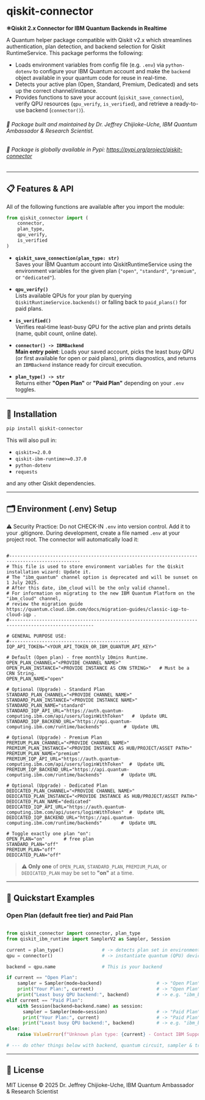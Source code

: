 # qiskit-connector

**⚛️Qiskit 2.x Connector for IBM Quantum Backends in Realtime**

A Quantum helper package compatible with Qiskit v2.x which streamlines authentication, plan detection, and backend selection for Qiskit RuntimeService. This package performs the following:
- Loads environment variables from config file (e.g. `.env`) via `python-dotenv` to configure your IBM Quantum account and make the `backend` object available in your quantum code for reuse in real-time.
- Detects your active plan (Open, Standard, Premium, Dedicated) and sets up the correct channel/instance.
- Provides functions to save your account (`qiskit_save_connection`), verify QPU resources (`qpu_verify`, `is_verified`), and retrieve a ready-to-use backend (`connector()`).

###### 🐍 Package built and maintained by Dr. Jeffrey Chijioke-Uche, IBM Quantum Ambassador & Research Scientist.
###### 🐍 Package is globally available in Pypi: https://pypi.org/project/qiskit-connector
---

## 📋 Features & API

All of the following functions are available after you import the module:

```python
from qiskit_connector import (
    connector,
    plan_type,
    qpu_verify,
    is_verified
)
```

- **`qiskit_save_connection(plan_type: str)`**  
  Saves your IBM Quantum account into QiskitRuntimeService using the environment variables for the given plan (`"open"`, `"standard"`, `"premium"`, or `"dedicated"`).

- **`qpu_verify()`**  
  Lists available QPUs for your plan by querying `QiskitRuntimeService.backends()` or falling back to `paid_plans()` for paid plans.

- **`is_verified()`**  
  Verifies real‐time least-busy QPU for the active plan and prints details (name, qubit count, online date).

- **`connector() -> IBMBackend`**  
  **Main entry point**: Loads your saved account, picks the least busy QPU (or first available for open or paid plans), prints diagnostics, and returns an `IBMBackend` instance ready for circuit execution.

- **`plan_type() -> str`**  
  Returns either **"Open Plan"** or **"Paid Plan"** depending on your `.env` toggles.

---

## 🔧 Installation

```bash
pip install qiskit-connector
```

This will also pull in:

- `qiskit>=2.0.0`  
- `qiskit-ibm-runtime>=0.37.0`  
- `python-dotenv`  
- `requests`  

and any other Qiskit dependencies.

---

## 🗂️ Environment (.env) Setup
⚠️ Security Practice: Do not CHECK-IN `.env` into version control. Add it to your .gitignore.
During development, create a file named `.env` at your project root. The connector will automatically load it:

```dotenv

#------------------------------------------------------------------------------------------------
# This file is used to store environment variables for the Qiskit installation wizard: Update it.
# The "ibm_quantum" channel option is deprecated and will be sunset on 1 July 2025.
# After this date, ibm_cloud will be the only valid channel.
# For information on migrating to the new IBM Quantum Platform on the "ibm_cloud" channel,
# review the migration guide https://quantum.cloud.ibm.com/docs/migration-guides/classic-iqp-to-cloud-iqp .
#-----------------------------------------------------------------------------------------------------

# GENERAL PURPOSE USE:
#--------------------------------------------
IQP_API_TOKEN="<YOUR_API_TOKEN_OR_IBM_QUANTUM_API_KEY>"

# Default (Open plan) - free monthly 10mins Runtime.
OPEN_PLAN_CHANNEL="<PROVIDE CHANNEL NAME>"
OPEN_PLAN_INSTANCE="<PROVIDE INSTANCE AS CRN STRING>"   # Must be a CRN String.
OPEN_PLAN_NAME="open"

# Optional (Upgrade) - Standard Plan
STANDARD_PLAN_CHANNEL="<PROVIDE CHANNEL NAME>"
STANDARD_PLAN_INSTANCE="<PROVIDE INSTANCE NAME>"
STANDARD_PLAN_NAME="standard"
STANDARD_IQP_API_URL="https://auth.quantum-computing.ibm.com/api/users/loginWithToken"   #  Update URL
STANDARD_IQP_BACKEND_URL="https://api.quantum-computing.ibm.com/runtime/backends"        #  Update URL

# Optional (Upgrade) - Premium Plan
PREMIUM_PLAN_CHANNEL="<PROVIDE CHANNEL NAME>"
PREMIUM_PLAN_INSTANCE="<PROVIDE INSTANCE AS HUB/PROJECT/ASSET PATH>"
PREMIUM_PLAN_NAME="premium"
PREMIUM_IQP_API_URL="https://auth.quantum-computing.ibm.com/api/users/loginWithToken"  #  Update URL
PREMIUM_IQP_BACKEND_URL="https://api.quantum-computing.ibm.com/runtime/backends"       #  Update URL

# Optional (Upgrade) - Dedicated Plan
DEDICATED_PLAN_CHANNEL="<PROVIDE CHANNEL NAME>"
DEDICATED_PLAN_INSTANCE="<PROVIDE INSTANCE AS HUB/PROJECT/ASSET PATH>"
DEDICATED_PLAN_NAME="dedicated"
DEDICATED_IQP_API_URL="https://auth.quantum-computing.ibm.com/api/users/loginWithToken"  #  Update URL
DEDICATED_IQP_BACKEND_URL="https://api.quantum-computing.ibm.com/runtime/backends"       #  Update URL

# Toggle exactly one plan "on":
OPEN_PLAN="on"       # free plan
STANDARD_PLAN="off"
PREMIUM_PLAN="off"
DEDICATED_PLAN="off"
```

> **⚠️ Only one** of `OPEN_PLAN`, `STANDARD_PLAN`, `PREMIUM_PLAN`, or `DEDICATED_PLAN` may be set to **"on"** at a time.

---

## 📖 Quickstart Examples

### Open Plan (default free tier) and Paid Plan

```python

from qiskit_connector import connector, plan_type
from qiskit_ibm_runtime import SamplerV2 as Sampler, Session

current = plan_type()              # -> detects plan set in environment configuration.
qpu = connector()                  # -> instantiate quantum (QPU) device connected backends in realtime.

backend = qpu.name                 # This is your backend

if current == "Open Plan":          
    sampler = Sampler(mode=backend)                    # -> "Open Plan"  (session not supported)
    print("Your Plan:", current)                       # -> "Open Plan"
    print("Least busy QPU backend:", backend)          # -> e.g. "ibm_brisbane"
elif current == "Paid Plan":         
    with Session(backend=backend.name) as session:
      sampler = Sampler(mode=session)                  # -> "Paid Plan"  (supports session)
      print("Your Plan:", current)                     # -> "Paid Plan"
      print("Least busy QPU backend:", backend)        # -> e.g. "ibm_brisbane"
else:
    raise ValueError(f"Unknown plan type: {current} - Contact IBM Support")

# --- do other things below with backend, quantum circuit, sampler & transpilation ------

```


---

## 📜 License

MIT License © 2025 Dr. Jeffrey Chijioke-Uche, IBM Quantum Ambassador & Research Scientist 
